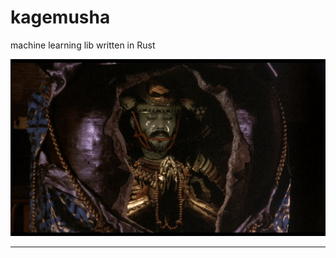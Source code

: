 # kagemusha
machine learning lib written in Rust

![Kagemusha](./docs/img/kagemusha.png)

---------------------------------------
